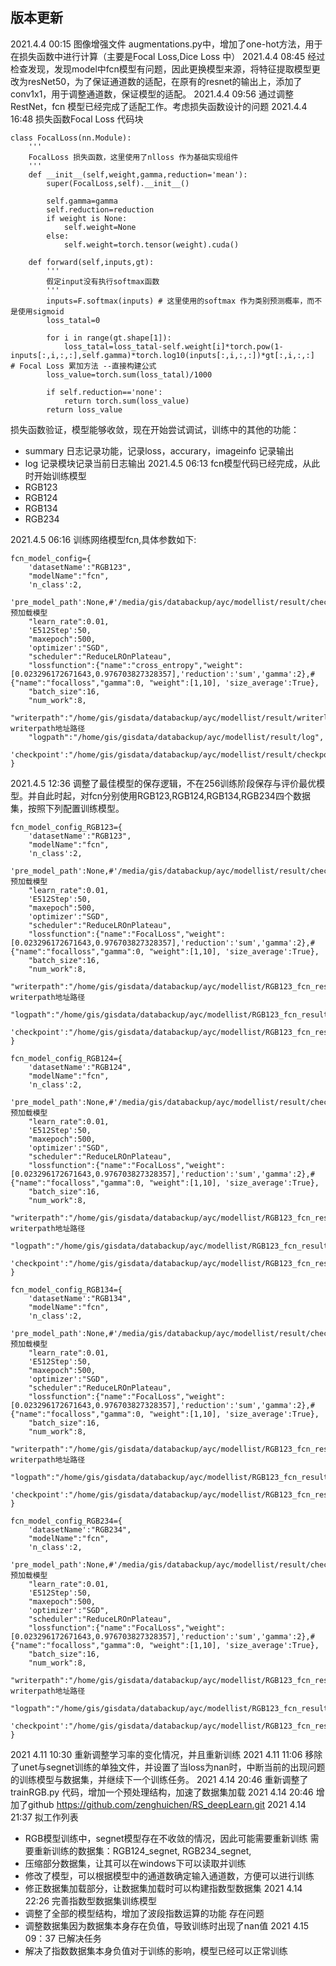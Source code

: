 ## 版本更新
2021.4.4 00:15
图像增强文件 augmentations.py中，增加了one-hot方法，用于在损失函数中进行计算（主要是Focal Loss,Dice Loss 中）
2021.4.4 08:45
经过检查发现，发现model中fcn模型有问题，因此更换模型来源，将特征提取模型更改为resNet50，为了保证通道数的适配，在原有的resnet的输出上，添加了conv1x1，用于调整通道数，保证模型的适配。
2021.4.4 09:56
通过调整RestNet，fcn 模型已经完成了适配工作。考虑损失函数设计的问题
2021.4.4 16:48
损失函数Focal Loss 代码块
```
class FocalLoss(nn.Module):
    '''
    FocalLoss 损失函数，这里使用了nlloss 作为基础实现组件
    '''
    def __init__(self,weight,gamma,reduction='mean'):
        super(FocalLoss,self).__init__()
        
        self.gamma=gamma
        self.reduction=reduction
        if weight is None:
            self.weight=None
        else:
            self.weight=torch.tensor(weight).cuda()
        
    def forward(self,inputs,gt):
        '''
        假定input没有执行softmax函数
        '''
        inputs=F.softmax(inputs) # 这里使用的softmax 作为类别预测概率，而不是使用sigmoid
        loss_tatal=0
      
        for i in range(gt.shape[1]):
            loss_tatal=loss_tatal-self.weight[i]*torch.pow(1-inputs[:,i,:,:],self.gamma)*torch.log10(inputs[:,i,:,:])*gt[:,i,:,:]    # Focal Loss 累加方法 --直接构建公式
        loss_value=torch.sum(loss_tatal)/1000
        
        if self.reduction=='none':
            return torch.sum(loss_value)
        return loss_value 
```

损失函数验证，模型能够收敛，现在开始尝试调试，训练中的其他的功能：
+ summary 日志记录功能，记录loss，accurary，imageinfo 记录输出
+ log 记录模块记录当前日志输出 
2021.4.5 06:13
fcn模型代码已经完成，从此时开始训练模型
+ RGB123
+ RGB124
+ RGB134
+ RGB234 

2021.4.5 06:16
训练网络模型fcn,具体参数如下:

```
fcn_model_config={
    'datasetName':"RGB123",
    "modelName":"fcn",
    'n_class':2,
    'pre_model_path':None,#'/media/gis/databackup/ayc/modellist/result/checkpoint/ckpt_fcn_epoch_860.pth',# 预加载模型
    "learn_rate":0.01,
    'E512Step':50,
    "maxepoch":500,
    'optimizer':"SGD",
    "scheduler":"ReduceLROnPlateau",
    "lossfunction":{"name":"cross_entropy","weight":[0.023296172671643,0.976703827328357],'reduction':'sum','gamma':2},#{"name":"focalloss","gamma":0, "weight":[1,10], 'size_average':True},
    "batch_size":16,
    "num_work":8,
    "writerpath":"/home/gis/gisdata/databackup/ayc/modellist/result/writerlog",# writerpath地址路径
    "logpath":"/home/gis/gisdata/databackup/ayc/modellist/result/log",
    'checkpoint':"/home/gis/gisdata/databackup/ayc/modellist/result/checkpoint"
}
```
2021.4.5 12:36
调整了最佳模型的保存逻辑，不在256训练阶段保存与评价最优模型。并自此时起，对fcn分别使用RGB123,RGB124,RGB134,RGB234四个数据集，按照下列配置训练模型。
```
fcn_model_config_RGB123={
    'datasetName':"RGB123",
    "modelName":"fcn",
    'n_class':2,
    'pre_model_path':None,#'/media/gis/databackup/ayc/modellist/result/checkpoint/ckpt_fcn_epoch_860.pth',# 预加载模型
    "learn_rate":0.01,
    'E512Step':50,
    "maxepoch":500,
    'optimizer':"SGD",
    "scheduler":"ReduceLROnPlateau",
    "lossfunction":{"name":"FocalLoss","weight":[0.023296172671643,0.976703827328357],'reduction':'sum','gamma':2},#{"name":"focalloss","gamma":0, "weight":[1,10], 'size_average':True},
    "batch_size":16,
    "num_work":8,
    "writerpath":"/home/gis/gisdata/databackup/ayc/modellist/RGB123_fcn_result/writerlog",# writerpath地址路径
    "logpath":"/home/gis/gisdata/databackup/ayc/modellist/RGB123_fcn_result/log",
    'checkpoint':"/home/gis/gisdata/databackup/ayc/modellist/RGB123_fcn_result/checkpoint"
}

fcn_model_config_RGB124={
    'datasetName':"RGB124",
    "modelName":"fcn",
    'n_class':2,
    'pre_model_path':None,#'/media/gis/databackup/ayc/modellist/result/checkpoint/ckpt_fcn_epoch_860.pth',# 预加载模型
    "learn_rate":0.01,
    'E512Step':50,
    "maxepoch":500,
    'optimizer':"SGD",
    "scheduler":"ReduceLROnPlateau",
    "lossfunction":{"name":"FocalLoss","weight":[0.023296172671643,0.976703827328357],'reduction':'sum','gamma':2},#{"name":"focalloss","gamma":0, "weight":[1,10], 'size_average':True},
    "batch_size":16,
    "num_work":8,
    "writerpath":"/home/gis/gisdata/databackup/ayc/modellist/RGB123_fcn_result/writerlog",# writerpath地址路径
    "logpath":"/home/gis/gisdata/databackup/ayc/modellist/RGB123_fcn_result/log",
    'checkpoint':"/home/gis/gisdata/databackup/ayc/modellist/RGB123_fcn_result/checkpoint"
}

fcn_model_config_RGB134={
    'datasetName':"RGB134",
    "modelName":"fcn",
    'n_class':2,
    'pre_model_path':None,#'/media/gis/databackup/ayc/modellist/result/checkpoint/ckpt_fcn_epoch_860.pth',# 预加载模型
    "learn_rate":0.01,
    'E512Step':50,
    "maxepoch":500,
    'optimizer':"SGD",
    "scheduler":"ReduceLROnPlateau",
    "lossfunction":{"name":"FocalLoss","weight":[0.023296172671643,0.976703827328357],'reduction':'sum','gamma':2},#{"name":"focalloss","gamma":0, "weight":[1,10], 'size_average':True},
    "batch_size":16,
    "num_work":8,
    "writerpath":"/home/gis/gisdata/databackup/ayc/modellist/RGB123_fcn_result/writerlog",# writerpath地址路径
    "logpath":"/home/gis/gisdata/databackup/ayc/modellist/RGB123_fcn_result/log",
    'checkpoint':"/home/gis/gisdata/databackup/ayc/modellist/RGB123_fcn_result/checkpoint"
}

fcn_model_config_RGB234={
    'datasetName':"RGB234",
    "modelName":"fcn",
    'n_class':2,
    'pre_model_path':None,#'/media/gis/databackup/ayc/modellist/result/checkpoint/ckpt_fcn_epoch_860.pth',# 预加载模型
    "learn_rate":0.01,
    'E512Step':50,
    "maxepoch":500,
    'optimizer':"SGD",
    "scheduler":"ReduceLROnPlateau",
    "lossfunction":{"name":"FocalLoss","weight":[0.023296172671643,0.976703827328357],'reduction':'sum','gamma':2},#{"name":"focalloss","gamma":0, "weight":[1,10], 'size_average':True},
    "batch_size":16,
    "num_work":8,
    "writerpath":"/home/gis/gisdata/databackup/ayc/modellist/RGB123_fcn_result/writerlog",# writerpath地址路径
    "logpath":"/home/gis/gisdata/databackup/ayc/modellist/RGB123_fcn_result/log",
    'checkpoint':"/home/gis/gisdata/databackup/ayc/modellist/RGB123_fcn_result/checkpoint"
}
```
2021 4.11 10:30 重新调整学习率的变化情况，并且重新训练
2021 4.11 11:06 移除了unet与segnet训练的单独文件，并设置了当loss为nan时，中断当前的出现问题的训练模型与数据集，并继续下一个训练任务。
2021 4.14 20:46 重新调整了trainRGB.py 代码，增加一个预处理结构，加速了数据集加载
2021 4.14 20:46 增加了github https://github.com/zenghuichen/RS_deepLearn.git
2021 4.14 21:37
拟工作列表
+ RGB模型训练中，segnet模型存在不收敛的情况，因此可能需要重新训练 需要重新训练的数据集：RGB124_segnet, RGB234_segnet,
+ 压缩部分数据集，让其可以在windows下可以读取并训练
+ 修改了模型，可以根据模型中的通道数确定输入通道数，方便可以进行训练
+ 修正数据集加载部分，让数据集加载时可以构建指数型数据集
2021 4.14 22:26 完善指数型数据集训练模型
+ 调整了全部的模型结构，增加了波段指数运算的功能
存在问题
+ 调整数据集因为数据集本身存在负值，导致训练时出现了nan值
2021 4.15 09：37 
已解决任务
+ 解决了指数数据集本身负值对于训练的影响，模型已经可以正常训练